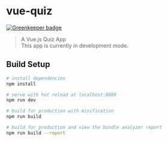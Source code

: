 # vue-quiz

[![Greenkeeper badge](https://badges.greenkeeper.io/sudhir512kj/vue-quiz-app.svg)](https://greenkeeper.io/)

> A Vue.js Quiz App<br>
    This app is currently in development mode.

## Build Setup

``` bash
# install dependencies
npm install

# serve with hot reload at localhost:8080
npm run dev

# build for production with minification
npm run build

# build for production and view the bundle analyzer report
npm run build --report
